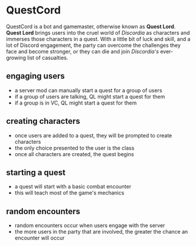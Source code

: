 # QuestCord

QuestCord is a bot and gamemaster, otherwise known as **Quest Lord**. **Quest Lord** brings users into the cruel world of *Discordia* as characters and immerses those characters in a quest. With a little bit of luck and skill, and a lot of Discord engagement, the party can overcome the challenges they face and become stronger, or they can die and join *Discordia's* ever-growing list of casualties.

## engaging users

- a server mod can manually start a quest for a group of users
- if a group of users are talking, QL might start a quest for them
- if a group is in VC, QL might start a quest for them

## creating characters

- once users are added to a quest, they will be prompted to create characters
- the only choice presented to the user is the class
- once all characters are created, the quest begins

## starting a quest

- a quest will start with a basic combat encounter
- this will teach most of the game's mechanics

## random encounters

- random encounters occur when users engage with the server
- the more users in the party that are involved, the greater the chance an encounter will occur
